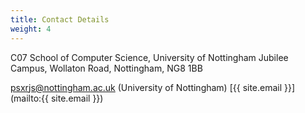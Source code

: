 ```yaml
---
title: Contact Details
weight: 4
---
```


C07 School of Computer Science,
University of Nottingham Jubilee Campus,
Wollaton Road,
Nottingham,
NG8 1BB

[psxrjs@nottingham.ac.uk](mailto:psxrjs@nottingham.ac.uk) (University of Nottingham)
[{{ site.email }}](mailto:{{ site.email }})
